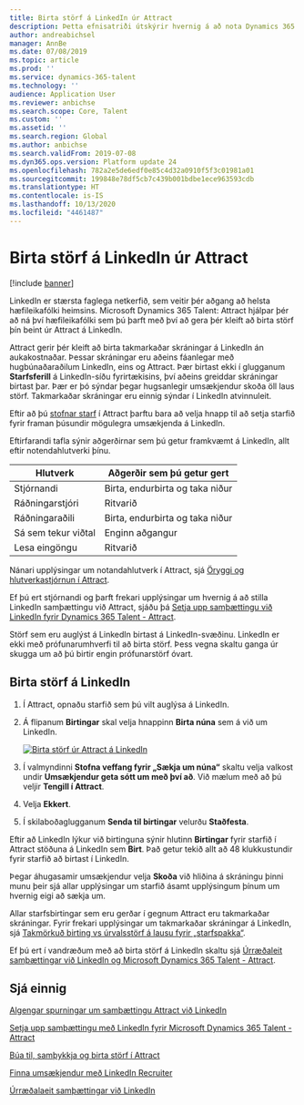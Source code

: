 ```yaml
---
title: Birta störf á LinkedIn úr Attract
description: Þetta efnisatriði útskýrir hvernig á að nota Dynamics 365 Talent - Attract til að birta störf á LinkedIn.
author: andreabichsel
manager: AnnBe
ms.date: 07/08/2019
ms.topic: article
ms.prod: ''
ms.service: dynamics-365-talent
ms.technology: ''
audience: Application User
ms.reviewer: anbichse
ms.search.scope: Core, Talent
ms.custom: ''
ms.assetid: ''
ms.search.region: Global
ms.author: anbichse
ms.search.validFrom: 2019-07-08
ms.dyn365.ops.version: Platform update 24
ms.openlocfilehash: 782a2e5de6edf0e85c4d32a0910f5f3c01981a01
ms.sourcegitcommit: 199848e78df5cb7c439b001bdbe1ece963593cdb
ms.translationtype: HT
ms.contentlocale: is-IS
ms.lasthandoff: 10/13/2020
ms.locfileid: "4461487"
---
```

# <a name="post-jobs-to-linkedin-from-attract"></a>Birta störf á LinkedIn úr Attract

[!include [banner](includes/banner.md)]

LinkedIn er stærsta faglega netkerfið, sem veitir þér aðgang að helsta hæfileikafólki heimsins. Microsoft Dynamics 365 Talent: Attract hjálpar þér að ná því hæfileikafólki sem þú þarft með því að gera þér kleift að birta störf þín beint úr Attract á LinkedIn.

Attract gerir þér kleift að birta takmarkaðar skráningar á LinkedIn án aukakostnaðar. Þessar skráningar eru aðeins fáanlegar með hugbúnaðaraðilum LinkedIn, eins og Attract. Þær birtast ekki í glugganum **Starfsferill** á LinkedIn-síðu fyrirtækisins, því aðeins greiddar skráningar birtast þar. Þær er þó sýndar þegar hugsanlegir umsækjendur skoða öll laus störf. Takmarkaðar skráningar eru einnig sýndar í LinkedIn atvinnuleit.

Eftir að þú [stofnar starf](./creating-jobs-attract.md) í Attract þarftu bara að velja hnapp til að setja starfið fyrir framan þúsundir mögulegra umsækjenda á LinkedIn.

Eftirfarandi tafla sýnir aðgerðirnar sem þú getur framkvæmt á LinkedIn, allt eftir notendahlutverki þínu.

| Hlutverk | Aðgerðir sem þú getur gert |
|---|---|
| Stjórnandi | Birta, endurbirta og taka niður |
| Ráðningarstjóri | Ritvarið |
| Ráðningaraðili | Birta, endurbirta og taka niður |
| Sá sem tekur viðtal | Enginn aðgangur |
| Lesa eingöngu | Ritvarið |

Nánari upplýsingar um notandahlutverk í Attract, sjá [Öryggi og hlutverkastjórnun í Attract](./security-attract.md).

Ef þú ert stjórnandi og þarft frekari upplýsingar um hvernig á að stilla LinkedIn samþættingu við Attract, sjáðu þá [Setja upp samþættingu við LinkedIn fyrir Dynamics 365 Talent - Attract](./attract-admin-linkedin.md).

Störf sem eru auglýst á LinkedIn birtast á LinkedIn-svæðinu. LinkedIn er ekki með prófunarumhverfi til að birta störf. Þess vegna skaltu ganga úr skugga um að þú birtir engin prófunarstörf óvart.

## <a name="post-jobs-to-linkedin"></a>Birta störf á LinkedIn

1. Í Attract, opnaðu starfið sem þú vilt auglýsa á LinkedIn.
2. Á flipanum **Birtingar** skal velja hnappinn **Birta núna** sem á við um LinkedIn.

    [![Birta störf úr Attract á LinkedIn](./media/attract-post-job-to-linkedin.png)](./media/attract-post-job-to-linkedin.png)

3. Í valmyndinni **Stofna veffang fyrir „Sækja um núna“** skaltu velja valkost undir **Umsækjendur geta sótt um með því að**. Við mælum með að þú veljir **Tengill í Attract**.
4. Velja **Ekkert**.
5. Í skilaboðaglugganum **Senda til birtingar** velurðu **Staðfesta**.

Eftir að LinkedIn lýkur við birtinguna sýnir hlutinn **Birtingar** fyrir starfið í Attract stöðuna á LinkedIn sem **Birt**. Það getur tekið allt að 48 klukkustundir fyrir starfið að birtast í LinkedIn.

Þegar áhugasamir umsækjendur velja **Skoða** við hliðina á skráningu þinni munu þeir sjá allar upplýsingar um starfið ásamt upplýsingum þínum um hvernig eigi að sækja um.

Allar starfsbirtingar sem eru gerðar í gegnum Attract eru takmarkaðar skráningar. Fyrir frekari upplýsingar um takmarkaðar skráningar á LinkedIn, sjá [Takmörkuð birting vs úrvalsstörf á lausu fyrir „starfspakka“](https://www.linkedin.com/help/recruiter/answer/79049).

Ef þú ert í vandræðum með að birta störf á LinkedIn skaltu sjá [Úrræðaleit samþættingar við LinkedIn og Microsoft Dynamics 365 Talent - Attract](./attract-troubleshoot-linkedin.md).

## <a name="see-also"></a>Sjá einnig

[Algengar spurningar um samþættingu Attract við LinkedIn](./attract-linkedin-faq.md)

[Setja upp samþættingu með LinkedIn fyrir Microsoft Dynamics 365 Talent - Attract](./attract-admin-linkedin.md)

[Búa til, samþykkja og birta störf í Attract](./creating-jobs-attract.md)

[Finna umsækjendur með LinkedIn Recruiter](./attract-linkedin-recruiter.md)

[Úrræðalaeit samþættingar við LinkedIn](./attract-troubleshoot-linkedin.md)
